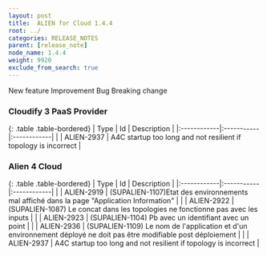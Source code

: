```yaml
---
layout: post
title:  ALIEN for Cloud 1.4.4
root: ../
categories: RELEASE_NOTES
parent: [release_note]
node_name: 1.4.4
weight: 9920
exclude_from_search: true
---
```





<i class="fa fa-plus text-success"></i> New feature <i class="fa fa-level-up text-primary"></i> Improvement  <i class="fa fa-bug text-danger"></i> Bug <i class="fa fa-exclamation-triangle text-warning"></i> Breaking change


### Cloudify 3 PaaS Provider



  {: .table .table-bordered}
  | Type        | Id         | Description |
  |:------------|:-----------|:------------|
        |  <i class="fa fa-bug text-danger"></i> | ALIEN-2937 | A4C startup too long and not resilient if topology is incorrect  |



### Alien 4 Cloud



  {: .table .table-bordered}
  | Type        | Id         | Description |
  |:------------|:-----------|:------------|
        |  <i class="fa fa-bug text-danger"></i> | ALIEN-2919 | (SUPALIEN-1107)Etat des environnements mal affiché dans la page "Application Information"   |
    |  <i class="fa fa-bug text-danger"></i> | ALIEN-2922 | (SUPALIEN-1087) Le concat dans les topologies ne fonctionne pas avec les inputs  |
    |  <i class="fa fa-bug text-danger"></i> | ALIEN-2923 | (SUPALIEN-1104) Pb avec un identifiant avec un point  |
    |  <i class="fa fa-bug text-danger"></i> | ALIEN-2936 | (SUPALIEN-1109) Le nom de l'application et d'un environnement déployé ne doit pas être modifiable post déploiement  |
    |  <i class="fa fa-bug text-danger"></i> | ALIEN-2937 | A4C startup too long and not resilient if topology is incorrect  |
